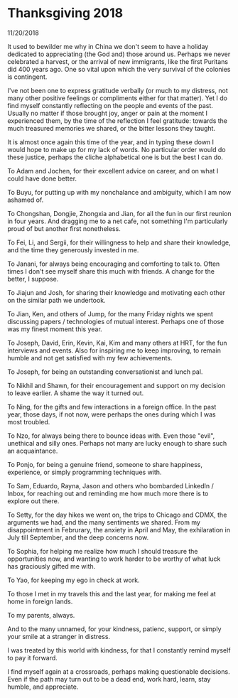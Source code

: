 # Thanksgiving 2018

11/20/2018


It used to bewilder me why in China we don't seem to have a holiday dedicated to appreciating (the God and) those around us.
Perhaps we never celebrated a harvest, or the arrival of new immigrants, like the first Puritans did 400 years ago.
One so vital upon which the very survival of the colonies is contingent.

I've not been one to express gratitude verbally (or much to my distress, not many other positive feelings or compliments either for that matter).
Yet I do find myself constantly reflecting on the people and events of the past.
Usually no matter if those brought joy, anger or pain at the moment I experienced them, by the time of the reflection I feel gratitude: towards the much treasured memories we shared, or the bitter lessons they taught.

It is almost once again this time of the year, and in typing these down I would hope to make up for my lack of words.
No particular order would do these justice, perhaps the cliche alphabetical one is but the best I can do.


To Adam and Jochen, for their excellent advice on career, and on what I could have done better.

To Buyu, for putting up with my nonchalance and ambiguity, which I am now ashamed of.

To Chongshan, Dongjie, Zhongxia and Jian, for all the fun in our first reunion in four years.
And dragging me to a net cafe, not something I'm particularly proud of but another first nonetheless.

To Fei, Li, and Sergii, for their willingness to help and share their knowledge, and the time they generously invested in me.

To Janani, for always being encouraging and comforting to talk to.
Often times I don't see myself share this much with friends.
A change for the better, I suppose.

To Jiajun and Josh, for sharing their knowledge and motivating each other on the similar path we undertook.

To Jian, Ken, and others of Jump, for the many Friday nights we spent discussing papers / technologies of mutual interest.
Perhaps one of those was my finest moment this year.

To Joseph, David, Erin, Kevin, Kai, Kim and many others at HRT, for the fun interviews and events.
Also for inspiring me to keep improving, to remain humble and not get satisfied with my few achievements.

To Joseph, for being an outstanding conversationist and lunch pal.

To Nikhil and Shawn, for their encouragement and support on my decision to leave earlier.
A shame the way it turned out.

To Ning, for the gifts and few interactions in a foreign office.
In the past year, those days, if not now, were perhaps the ones during which I was most troubled.

To Nzo, for always being there to bounce ideas with.
Even those "evil", unethical and silly ones.
Perhaps not many are lucky enough to share such an acquaintance.

To Ponjo, for being a genuine friend, someone to share happiness, experience, or simply programming techniques with.

To Sam, Eduardo, Rayna, Jason and others who bombarded LinkedIn / Inbox, for reaching out and reminding me how much more there is to explore out there.

To Setty, for the day hikes we went on, the trips to Chicago and CDMX, the arguments we had, and the many sentiments we shared.
From my disappointment in Februrary, the anxiety in April and May, the exhilaration in July till September, and the deep concerns now.

To Sophia, for helping me realize how much I should treasure the opportunities now, and wanting to work harder to be worthy of what luck has graciously gifted me with.

To Yao, for keeping my ego in check at work.

To those I met in my travels this and the last year, for making me feel at home in foreign lands.

To my parents, always.

And to the many unnamed, for your kindness, patienc, support, or simply your smile at a stranger in distress.


I was treated by this world with kindness, for that I constantly remind myself to pay it forward.

I find myself again at a crossroads, perhaps making questionable decisions.
Even if the path may turn out to be a dead end, work hard, learn, stay humble, and appreciate.
